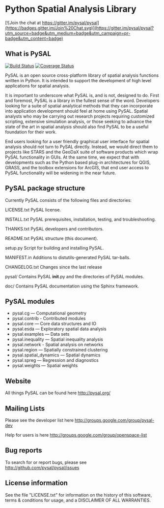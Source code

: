 Python Spatial Analysis Library
==============================

[![Join the chat at https://gitter.im/pysal/pysal](https://badges.gitter.im/Join%20Chat.svg)](https://gitter.im/pysal/pysal?utm_source=badge&utm_medium=badge&utm_campaign=pr-badge&utm_content=badge)

What is PySAL
--------------
[![Build Status](https://travis-ci.org/pysal/pysal.svg?branch=master)](https://travis-ci.org/pysal/pysal)
[![Coverage Status](https://coveralls.io/repos/pysal/pysal/badge.svg?branch=master)](https://coveralls.io/r/pysal/pysal?branch=master)

PySAL is an open source cross-platform library of spatial analysis functions
written in Python. It is intended to support the development of high level
applications for spatial analysis.

It is important to underscore what PySAL is, and is not, designed to do. First
and foremost, PySAL is a library in the fullest sense of the word. Developers
looking for a suite of spatial analytical methods that they can incorporate
into application development should feel at home using PySAL. Spatial analysts
who may be carrying out research projects requiring customized scripting,
extensive simulation analysis, or those seeking to advance the state of the art
in spatial analysis should also find PySAL to be a useful foundation for their
work.

End users looking for a user friendly graphical user interface for spatial
analysis should not turn to PySAL directly. Instead, we would direct them to
projects like STARS and the GeoDaX suite of software products which wrap PySAL
functionality in GUIs. At the same time, we expect that with developments such
as the Python based plug-in architectures for QGIS, GRASS, and the toolbox
extensions for ArcGIS, that end user access to PySAL functionality will be
widening in the near future.

PySAL package structure
-----------------------

Currently PySAL consists of the following files and directories:

  LICENSE.txt
    PySAL license.

  INSTALL.txt
    PySAL prerequisites, installation, testing, and troubleshooting.

  THANKS.txt
    PySAL developers and contributors. 

  README.txt
    PySAL structure (this document).

  setup.py
    Script for building and installing PySAL.

  MANIFEST.in
    Additions to distutils-generated PySAL tar-balls.

  CHANGELOG.txt
    Changes since the last release

  pysal/
    Contains PySAL __init__.py and the directories of PySAL modules.

  doc/
    Contains PySAL documentation using the Sphinx framework.

PySAL modules
-------------

* pysal.cg — Computational geometry
* pysal.contrib - Contributed modules
* pysal.core — Core data structures and IO
* pysal.esda — Exploratory spatial data analysis
* pysal.examples — Data sets
* pysal.inequality — Spatial inequality analysis
* pysal.network - Spatial analysis on networks
* pysal.region — Spatially constrained clustering
* pysal.spatial_dynamics — Spatial dynamics
* pysal.spreg — Regression and diagnostics
* pysal.weights — Spatial weights

Website
-------
All things PySAL can be found here
    http://pysal.org/

Mailing Lists
-------------
Please see the developer list here
    http://groups.google.com/group/pysal-dev

Help for users is here
    http://groups.google.com/group/openspace-list

Bug reports
-----------
To search for or report bugs, please see
    http://github.com/pysal/pysal/issues

License information
-------------------
See the file "LICENSE.txt" for information on the history of this
software, terms & conditions for usage, and a DISCLAIMER OF ALL
WARRANTIES.



